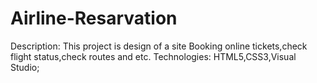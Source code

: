 # Airline-Resarvation
Description: This project is design of a site Booking online tickets,check flight status,check routes and etc.
Technologies: HTML5,CSS3,Visual Studio;
